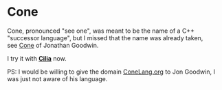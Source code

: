 # Cone
Cone, pronounced "see one", was meant to be the name of a C++ "successor language", but I missed that the name was already taken,  
see [Cone](https://cone.jondgoodwin.com/) of Jonathan Goodwin.

I try it with [**Cilia**](CiliaLang.org) now.



PS: I would be willing to give the domain [ConeLang.org](ConeLang.org) to Jon Goodwin, I was just not aware of his language.
